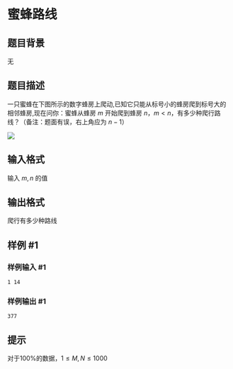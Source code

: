 # 蜜蜂路线

## 题目背景

无

## 题目描述

一只蜜蜂在下图所示的数字蜂房上爬动,已知它只能从标号小的蜂房爬到标号大的相邻蜂房,现在问你：蜜蜂从蜂房 $m$ 开始爬到蜂房 $n$，$m<n$，有多少种爬行路线？（备注：题面有误，右上角应为 $n-1$）

![](https://cdn.luogu.com.cn/upload/pic/1575.png)

## 输入格式

输入 $m,n$ 的值

## 输出格式

爬行有多少种路线

## 样例 #1

### 样例输入 #1

```
1 14
```

### 样例输出 #1

```
377
```

## 提示

对于100%的数据，$1 \le M,N\le 1000$
